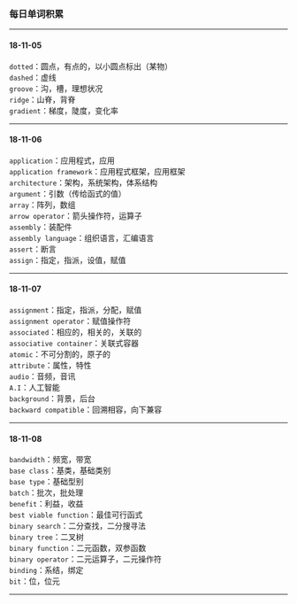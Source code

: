 ### 每日单词积累
---

#### 18-11-05  

`dotted`：圆点，有点的，以小圆点标出（某物）  
`dashed`：虚线  
`groove`：沟，槽，理想状况  
`ridge`：山脊，背脊  
`gradient`：梯度，陡度，变化率  

---

#### 18-11-06

`application`：应用程式，应用  
`application framework`：应用程式框架，应用框架  
`architecture`：架构，系统架构，体系结构  
`argument`：引数（传给函式的值）  
`array`：阵列，数组  
`arrow operator`：箭头操作符，运算子  
`assembly`：装配件  
`assembly language`：组织语言，汇编语言  
`assert`：断言  
`assign`：指定，指派，设值，赋值  

---

#### 18-11-07

`assignment`：指定，指派，分配，赋值  
`assignment operator`：赋值操作符  
`associated`：相应的，相关的，关联的  
`associative container`：关联式容器  
`atomic`：不可分割的，原子的  
`attribute`：属性，特性  
`audio`：音频，音讯  
`A.I`：人工智能  
`background`：背景，后台  
`backward compatible`：回溯相容，向下兼容  

---

#### 18-11-08

`bandwidth`：频宽，带宽   
`base class`：基类，基础类别  
`base type`：基础型别  
`batch`：批次，批处理  
`benefit`：利益，收益  
`best viable function`：最佳可行函式  
`binary search`：二分查找，二分搜寻法  
`binary tree`：二叉树  
`binary function`：二元函数，双参函数  
`binary operator`：二元运算子，二元操作符   
`binding`：系结，绑定  
`bit`：位，位元 

---

